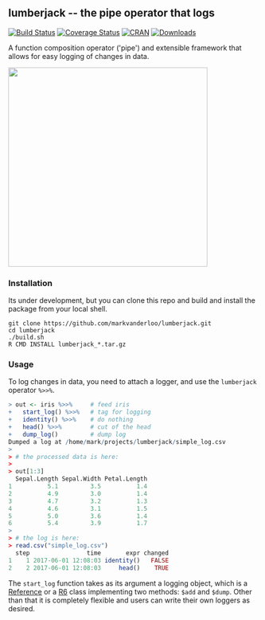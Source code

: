 ## lumberjack -- the pipe operator that logs
[![Build Status](https://travis-ci.org/markvanderloo/lumberjack.svg?branch=master)](https://travis-ci.org/markvanderloo/lumberjack)
[![Coverage Status](https://coveralls.io/repos/markvanderloo/lumberjack/badge.svg?branch=master&service=github)](https://coveralls.io/github/markvanderloo/lumberjack?branch=master)
[![CRAN](http://www.r-pkg.org/badges/version/lumberjack)](http://cran.r-project.org/package=lumberjack/)
[![Downloads](http://cranlogs.r-pkg.org/badges/lumberjack)](http://www.r-pkg.org/pkg/lumberjack) 



A function composition operator ('pipe') and extensible framework
that allows for easy logging of changes in data.

<img src="https://asciinema.org/a/5wbyzkgvrif4884n41gmstjg0.png" width=400>

### Installation

Its under development, but you can clone this repo and build and install the
package from your local shell.

```
git clone https://github.com/markvanderloo/lumberjack.git
cd lumberjack
./build.sh
R CMD INSTALL lumberjack_*.tar.gz
```

### Usage

To log changes in data, you need to attach a logger, and use the `lumberjack` operator `%>>%`.

```r
> out <- iris %>>%     # feed iris
+   start_log() %>>%   # tag for logging
+   identity() %>>%    # do nothing
+   head() %>>%        # cut of the head
+   dump_log()         # dump log
Dumped a log at /home/mark/projects/lumberjack/simple_log.csv
> 
> # the processed data is here:
> 
> out[1:3]
  Sepal.Length Sepal.Width Petal.Length
1          5.1         3.5          1.4
2          4.9         3.0          1.4
3          4.7         3.2          1.3
4          4.6         3.1          1.5
5          5.0         3.6          1.4
6          5.4         3.9          1.7
> 
> # the log is here:
> read.csv("simple_log.csv")
  step                time       expr changed
1    1 2017-06-01 12:08:03 identity()   FALSE
2    2 2017-06-01 12:08:03     head()    TRUE
```

The `start_log` function takes as its argument a logging object, which is a
[Reference](http://adv-r.had.co.nz/R5.html) or a
[R6](https://cran.r-project.org/web/packages/R6/vignettes/Introduction.html)
class implementing two methods: `$add` and `$dump`.  Other than that it is
completely flexible and users can write their own loggers as desired.



